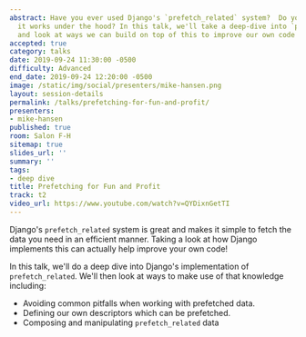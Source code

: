 ```yaml
---
abstract: Have you ever used Django's `prefetch_related` system?  Do you know how
  it works under the hood? In this talk, we'll take a deep-dive into `prefetch_related`
  and look at ways we can build on top of this to improve our own code!
accepted: true
category: talks
date: 2019-09-24 11:30:00 -0500
difficulty: Advanced
end_date: 2019-09-24 12:20:00 -0500
image: /static/img/social/presenters/mike-hansen.png
layout: session-details
permalink: /talks/prefetching-for-fun-and-profit/
presenters:
- mike-hansen
published: true
room: Salon F-H
sitemap: true
slides_url: ''
summary: ''
tags:
- deep dive
title: Prefetching for Fun and Profit
track: t2
video_url: https://www.youtube.com/watch?v=QYDixnGetTI
---
```


Django's `prefetch_related` system is great and makes it simple to fetch the data you need in an efficient manner.  Taking a look at how Django implements this can actually help improve your own code!

In this talk, we'll do a deep dive into Django's implementation of `prefetch_related`.  We'll then look at ways to make use of that knowledge including:

* Avoiding common pitfalls when working with prefetched data.
* Defining our own descriptors which can be prefetched.
* Composing and manipulating `prefetch_related` data
